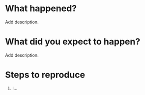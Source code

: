# What happened?
Add description.

# What did you expect to happen?
Add description.

# Steps to reproduce
1. I…
